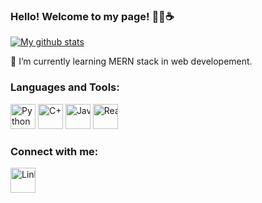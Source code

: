 ### Hello! Welcome to my page! 👋😄☕

[![My github stats](https://github-readme-stats.vercel.app/api?username=bklimey)](https://github.com/anuraghazra/github-readme-stats)

🌱 I’m currently learning MERN stack in web developement.

<!--
**bklimey/bklimey** is a ✨ _special_ ✨ repository because its `README.md` (this file) appears on your GitHub profile.

Here are some ideas to get you started:

- 🔭 I’m currently working on ...
- 🌱 I’m currently learning ...
- 👯 I’m looking to collaborate on ...
- 🤔 I’m looking for help with ...
- 💬 Ask me about ...
- 📫 How to reach me: ...
- 😄 Pronouns: ...
- ⚡ Fun fact: ...
-->

### Languages and Tools:
<img src="https://cdn.jsdelivr.net/gh/devicons/devicon/icons/python/python-original.svg" title="Python" width="40" height="40"/><nobr>
<img src="https://cdn.jsdelivr.net/gh/devicons/devicon/icons/cplusplus/cplusplus-original.svg" title="C++" width="40" height="40"/>
<img src="https://cdn.jsdelivr.net/gh/devicons/devicon/icons/java/java-original.svg" title="Java" width="40" height="40"/>
<img src="https://cdn.jsdelivr.net/gh/devicons/devicon/icons/react/react-original.svg" title="React" width="40" height="40"/>
<!--Icons credit: https://devicon.dev/ -->

### Connect with me:
<a href="https://www.linkedin.com/in/limboonkee/"><img src="https://cdn.jsdelivr.net/gh/devicons/devicon/icons/linkedin/linkedin-original.svg" title="LinkedIn" width="40" height="40"/></a>
